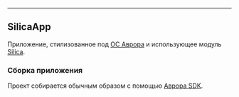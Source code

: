 ---

## SilicaApp

Приложение, стилизованное под [ОС Аврора](https://auroraos.ru/) и использующее модуль
[Silica](https://developer.auroraos.ru/doc/software_development/reference/silica). 

### Cборка приложения

Проект собирается обычным образом с помощью [Аврора
SDK](https://developer.auroraos.ru/doc/software_development/sdk). 


